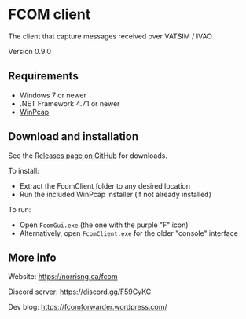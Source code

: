 # FCOM client #

The client that capture messages received over VATSIM / IVAO

Version 0.9.0

## Requirements ##

* Windows 7 or newer
* .NET Framework 4.7.1 or newer
* [WinPcap](https://www.winpcap.org/)



## Download and installation ##

See the [Releases page on GitHub](https://github.com/norrisng/FcomClient/releases) for downloads.

To install: 

* Extract the FcomClient folder to any desired location
* Run the included WinPcap installer (if not already installed)

To run: 

* Open `FcomGui.exe` (the one with the purple "F" icon)
* Alternatively, open `FcomClient.exe` for the older "console" interface



## More info ##

Website: https://norrisng.ca/fcom

Discord server: https://discord.gg/F59CyKC

Dev blog: https://fcomforwarder.wordpress.com/